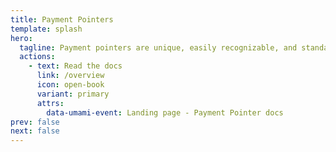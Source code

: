 ```yaml
---
title: Payment Pointers
template: splash
hero:
  tagline: Payment pointers are unique, easily recognizable, and standardized identifers for a payment account. 
  actions:
    - text: Read the docs
      link: /overview
      icon: open-book
      variant: primary
      attrs:
        data-umami-event: Landing page - Payment Pointer docs
prev: false
next: false
---
```

